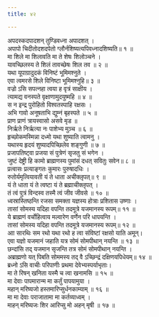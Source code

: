 ```yaml
---
title: ४२

---
```

अपदस्कदपादशन् तुण्डिवध्ना अपादशत् ।  
अपापो चिदीतोदशदपेतो ग्लौर्नशिष्यत्यपिवध्नादशिष्यति॥ १ ॥  
मा शिले मा शिलावति मा ते शेषः शिलोञ्चने ।  
यावच्छिलस्य ते शिलं तावच्छेषः शिल तव ॥ २ ॥  
यथा यूपाग्रादुदकं विनिष्टं भूमिमश्नुते ।  
एवा त्वमरसे शिले विनिष्टा भूमिमश्नुहि॥ ३ ॥  
वज्रो ऽसि सपत्नहा त्वया ह वृत्रं साक्षीय ।  
त्यामद्य वनस्पते वृक्षाणामुदयुष्महि ॥ ४ ॥  
स न इन्द्र पुरोहितो विश्वतस्पाहि रक्षसः ।  
अभि गावो अनूषताभि द्युम्नं बृहस्पते ॥ ५ ॥  
प्राण प्राणं त्रायस्वासो असवे मृड ॥  
निर्ऋते निर्ऋत्या नः पाशेभ्य मुञ्च ॥ ६ ॥  
हृच्छोकमस्मिन्ना दध्मो यथा शुष्याति त्वामनु ।  
यथास्य हृदयं शुष्यादपिच्छिलेव शङ्गुणी ॥ ७ ॥  
प्रजापतिष्ट्वा प्रजया सं पुत्रेणं सृजतु सं भगेन ।  
जुष्टं देष्ट्री हि कामो ब्राह्मणस्य पुमांसं दधत् सवितुः सवेन॥ ८ ॥  
प्रत्वासः प्रत्याङ्गतः कुमारः पुरुषादधिः ।  
रुतोर्यमृत्वियावती यं ते धाता अचीक्लृपत्॥ ९ ॥  
यं ते धाता यं ते त्वष्टा यं ते ब्रह्माचीक्लृपत् ।  
तं त्वं पुत्रं विन्दस्व तस्मै त्वं जीव जीवसे ॥ १० ॥  
ध्वस्रास्तिष्ठन्ति रजसा समक्ता यज्ञस्य होत्राः प्रशितास उष्णाः ।  
तासां सोमस्य यदिहा वपन्ति तदमूत्रे यजमानस्य रूपम्॥ ११ ॥  
ये ब्राह्मणं वर्चोहित्वाय मल्वारेण वर्णेन परि धापयन्ति ।  
तासां सोमस्य यदिहा वपन्ति तदमूत्रे यजमानस्य रूपम्॥ १२ ॥  
आा सारथिः सम रथो यथा रथो ह त्वा संविष्टां रक्षसो याति अमून्।  
एवा यज्ञो यजमानं जहाति यत्र सोमं सोमपीथान् नयन्ति ॥ १३ ॥  
छन्दांसि तद् यजमान सृजन्ति तत्र सोमं सोमपीथान् नयन्ति ।  
अब्राह्मणो यत् पिबति सोममस्य तद् वै ऽच्छिन्द्रं दक्षिणयपिधेयम्॥ १४ ॥  
ब्रध्नो ऽसि वाचीः परिपाणीः प्रथमा देवेभ्यस्पर्याभृताः।  
मा ते रिषन् खनिता यस्मै च त्वा खनामसि ॥ १५ ॥  
मा देवाः पापमारान्म मा कर्तुं पापयामुया ।  
महान् मरिष्यजो हस्तमारिप्सुर्धनकाम्याम् ॥ १६ ॥  
मा मा देवाः पराजातामा मा कर्तव्याध्वम् ।  
माहन् मरिष्यजः शिर आरिप्सु मो अहन् मृषी ॥ १७ ॥  